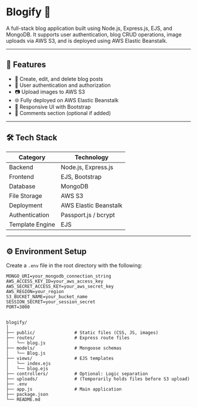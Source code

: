 # Blogify 📝

A full-stack blog application built using Node.js, Express.js, EJS, and MongoDB. It supports user authentication, blog CRUD operations, image uploads via AWS S3, and is deployed using AWS Elastic Beanstalk.

---

## 🚀 Features

- 📝 Create, edit, and delete blog posts
- 👤 User authentication and authorization
- 📷 Upload images to AWS S3
- 🌐 Fully deployed on AWS Elastic Beanstalk
- 🎨 Responsive UI with Bootstrap
- 💬 Comments section (optional if added)

---

## 🛠️ Tech Stack

| Category        | Technology                       |
|----------------|----------------------------------|
| Backend         | Node.js, Express.js              |
| Frontend        | EJS, Bootstrap                   |
| Database        | MongoDB                          |
| File Storage    | AWS S3                           |
| Deployment      | AWS Elastic Beanstalk            |
| Authentication  | Passport.js / bcrypt             |
| Template Engine | EJS                              |

---

## ⚙️ Environment Setup

Create a `.env` file in the root directory with the following:

```env
MONGO_URI=your_mongodb_connection_string
AWS_ACCESS_KEY_ID=your_aws_access_key
AWS_SECRET_ACCESS_KEY=your_aws_secret_key
AWS_REGION=your_region
S3_BUCKET_NAME=your_bucket_name
SESSION_SECRET=your_session_secret
PORT=3000


blogify/
│
├── public/               # Static files (CSS, JS, images)
├── routes/               # Express route files
│   └── blog.js
├── models/               # Mongoose schemas
│   └── Blog.js
├── views/                # EJS templates
│   └── index.ejs
│   └── blog.ejs
├── controllers/          # Optional: Logic separation
├── uploads/              # (Temporarily holds files before S3 upload)
├── .env
├── app.js                # Main application
├── package.json
└── README.md
